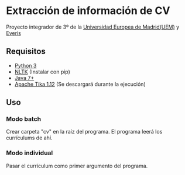 # Extracción de información de CV
Proyecto integrador de 3º de la [Universidad Europea de Madrid(UEM)](http://madrid.universidadeuropea.es) y [Everis](http://www.everis.com/spain/)

## Requisitos
* [Python 3](https://www.python.org/downloads/)
* [NLTK](http://www.nltk.org/install.html) (Instalar con pip)
* [Java 7+](http://www.oracle.com/technetwork/java/javase/downloads/index.html)
* [Apache Tika 1.12](https://tika.apache.org/download.html) (Se descargará durante la ejecución)

## Uso
### Modo batch
Crear carpeta "cv" en la raíz del programa. El programa leerá los currículums de ahí.

### Modo individual
Pasar el currículum como primer argumento del programa.
